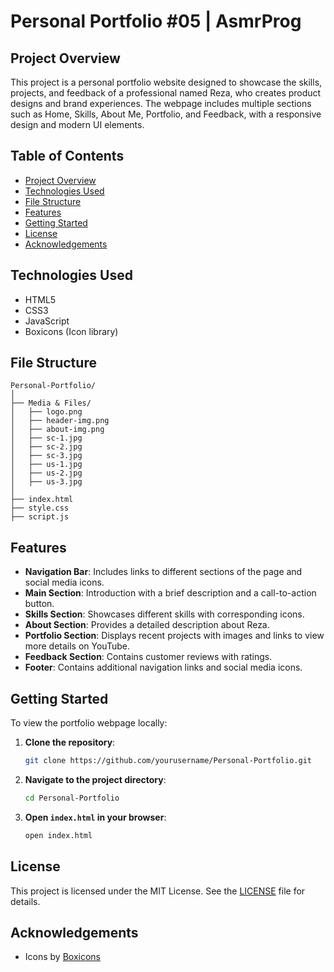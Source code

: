 # Personal Portfolio #05 | AsmrProg

## Project Overview

This project is a personal portfolio website designed to showcase the skills, projects, and feedback of a professional named Reza, who creates product designs and brand experiences. The webpage includes multiple sections such as Home, Skills, About Me, Portfolio, and Feedback, with a responsive design and modern UI elements.

## Table of Contents

- [Project Overview](#project-overview)
- [Technologies Used](#technologies-used)
- [File Structure](#file-structure)
- [Features](#features)
- [Getting Started](#getting-started)
- [License](#license)
- [Acknowledgements](#acknowledgements)

## Technologies Used

- HTML5
- CSS3
- JavaScript
- Boxicons (Icon library)

## File Structure

```
Personal-Portfolio/
│
├── Media & Files/
│   ├── logo.png
│   ├── header-img.png
│   ├── about-img.png
│   ├── sc-1.jpg
│   ├── sc-2.jpg
│   ├── sc-3.jpg
│   ├── us-1.jpg
│   ├── us-2.jpg
│   ├── us-3.jpg
│
├── index.html
├── style.css
├── script.js
```

## Features

- **Navigation Bar**: Includes links to different sections of the page and social media icons.
- **Main Section**: Introduction with a brief description and a call-to-action button.
- **Skills Section**: Showcases different skills with corresponding icons.
- **About Section**: Provides a detailed description about Reza.
- **Portfolio Section**: Displays recent projects with images and links to view more details on YouTube.
- **Feedback Section**: Contains customer reviews with ratings.
- **Footer**: Contains additional navigation links and social media icons.

## Getting Started

To view the portfolio webpage locally:

1. **Clone the repository**:
   ```sh
   git clone https://github.com/yourusername/Personal-Portfolio.git
   ```
2. **Navigate to the project directory**:
   ```sh
   cd Personal-Portfolio
   ```
3. **Open `index.html` in your browser**:
   ```sh
   open index.html
   ```

## License

This project is licensed under the MIT License. See the [LICENSE](LICENSE) file for details.

## Acknowledgements

- Icons by [Boxicons](https://boxicons.com/)
